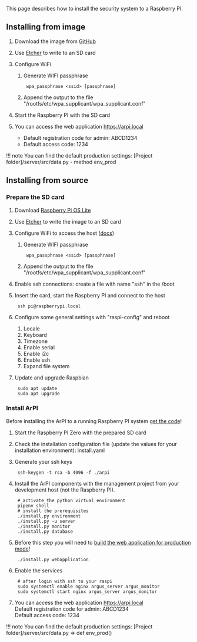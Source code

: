 This page describes how to install the security system to a Raspberry PI.

## Installing from image

1. Download the image from [GitHub](https://github.com/ArPIHomeSecurity/arpi_management/releases/)
2. Use [Etcher](https://www.balena.io/etcher/) to write to an SD card
3. Configure WiFi
    1. Generate WIFI passphrase

            wpa_passphrase <ssid> [passphrase]

    2. Append the output to the file "/rootfs/etc/wpa_supplicant/wpa_supplicant.conf"

4. Start the Raspberry PI with the SD card
5. You can access the web application https://arpi.local
   * Default registration code for admin: ABCD1234
   * Default access code: 1234

!!! note
    You can find the default production settings: [Project folder]/server/src/data.py - method env_prod


## Installing from source

### Prepare the SD card

1. Download [Raspberry Pi OS Lite](https://www.raspberrypi.org/software/operating-systems/)
2. Use [Etcher](https://www.balena.io/etcher/) to write the image to an SD card
3. Configure WiFi to access the host ([docs](https://www.raspberrypi.org/documentation/configuration/wireless/wireless-cli.md))
    1. Generate WIFI passphrase

            wpa_passphrase <ssid> [passphrase]

    2. Append the output to the file "/rootfs/etc/wpa_supplicant/wpa_supplicant.conf"

4. Enable ssh connections: create a file with name "ssh" in the /boot
5. Insert the card, start the Raspberry PI and connect to the host

        ssh pi@raspberrypi.local

6. Configure some general settings with "raspi-config" and reboot
    1. Locale
    2. Keyboard
    3. Timezone
    4. Enable serial
    5. Enable i2c
    6. Enable ssh
    7. Expand file system
7. Update and upgrade Raspbian

        sudo apt update
        sudo apt upgrade


### Install ArPI

Before installing the ArPI to a running Raspberry PI system [get the code](index.md#getting-the-code-for-local-development)!

1. Start the Raspberry PI Zero with the prepared SD card
2. Check the installation configuration file (update the values for your installation environment): install.yaml
3. Generate your ssh keys
   
        ssh-keygen -t rsa -b 4096 -f ./arpi

4. Install the ArPI components with the management project from your development host (not the Raspberry PI).

        # activate the python virtual environment
        pipenv shell
        # install the prerequisites
        ./install.py environment
        ./install.py -u server
        ./install.py monitor
        ./install.py database

5. Before this step you will need to [build the web application for production mode](#building-for-production)!

        ./install.py webapplication

6. Enable the services

        # after login with ssh to your raspi
        sudo systemctl enable nginx argus_server argus_monitor
        sudo systemctl start nginx argus_server argus_monitor

7. You can access the web application https://arpi.local  
Default registration code for admin: ABCD1234  
Default access code: 1234

!!! note
    You can find the default production settings: [Project folder]/server/src/data.py => def env_prod()




